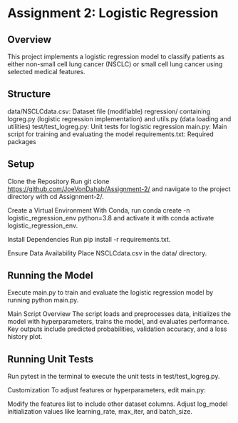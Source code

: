 # Assignment 2: Logistic Regression

## Overview
This project implements a logistic regression model to classify patients as either non-small cell lung cancer (NSCLC) or small cell lung cancer using selected medical features.

## Structure
data/NSCLCdata.csv: Dataset file (modifiable)
regression/ containing logreg.py (logistic regression implementation) and utils.py (data loading and utilities)
test/test_logreg.py: Unit tests for logistic regression
main.py: Main script for training and evaluating the model
requirements.txt: Required packages
## Setup
Clone the Repository
Run git clone https://github.com/JoeVonDahab/Assignment-2/ and navigate to the project directory with cd Assignment-2/.

Create a Virtual Environment
With Conda, run conda create -n logistic_regression_env python=3.8 and activate it with conda activate logistic_regression_env.

Install Dependencies
Run pip install -r requirements.txt.

Ensure Data Availability
Place NSCLCdata.csv in the data/ directory.

## Running the Model
Execute main.py to train and evaluate the logistic regression model by running python main.py.

Main Script Overview
The script loads and preprocesses data, initializes the model with hyperparameters, trains the model, and evaluates performance. Key outputs include predicted probabilities, validation accuracy, and a loss history plot.

## Running Unit Tests
Run pytest in the terminal to execute the unit tests in test/test_logreg.py.

Customization
To adjust features or hyperparameters, edit main.py:

Modify the features list to include other dataset columns.
Adjust log_model initialization values like learning_rate, max_iter, and batch_size.
